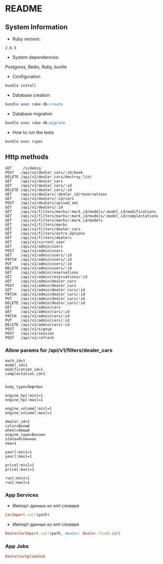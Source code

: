 # README

## System Information

* Ruby version:

`2.6.5`

* System dependencies:

Postgress, Redis, Ruby, bunlle

* Configuration

```ruby
bundle install
```

* Database creation

```ruby
bundle exec rake db:create
```

* Database migration

```ruby
bundle exec rake db:migrate
```

* How to run the tests

```ruby
bundle exec rspec
```

## Http methods

```
GET     /sidekiq
POST   /api/v1/dealer_cars/:id/book
DELETE /api/v1/dealer_cars/destroy_list
GET    /api/v1/dealer_cars
GET    /api/v1/dealer_cars/:id
DELETE /api/v1/dealer_cars/:id
GET    /api/v1/dealers/:dealer_id/reservations
GET    /api/v1/dealers/:id/cars
POST   /api/v1/dealers/upload_xml
GET    /api/v1/dealers/:id
GET    /api/v1/filters/marks/:mark_id/models/:model_id/modifications
GET    /api/v1/filters/marks/:mark_id/models/:model_id/complectations
GET    /api/v1/filters/marks/:mark_id/models
GET    /api/v1/filters/marks
GET    /api/v1/filters/dealer_cars
GET    /api/v1/filters/extra_options
GET    /api/v1/filters/dealers
GET    /api/v1/current_user
GET    /api/v1/admin/users
POST   /api/v1/admin/users
GET    /api/v1/admin/users/:id
PATCH  /api/v1/admin/users/:id
PUT    /api/v1/admin/users/:id
DELETE /api/v1/admin/users/:id
GET    /api/v1/admin/reservations
GET    /api/v1/admin/reservations/:id
GET    /api/v1/admin/dealer_cars
POST   /api/v1/admin/dealer_cars
GET    /api/v1/admin/dealer_cars/:id
PATCH  /api/v1/admin/dealer_cars/:id
PUT    /api/v1/admin/dealer_cars/:id
DELETE /api/v1/admin/dealer_cars/:id
GET    /api/v1/admin/cars
GET    /api/v1/admin/cars/:id
PATCH  /api/v1/admin/cars/:id
PUT    /api/v1/admin/cars/:id
DELETE /api/v1/admin/cars/:id
POST   /api/v1/signup
POST   /api/v1/session
POST   /api/v1/refresh
```
### Allow params for /api/v1/filters/dealer_cars
```
mark_id=1
model_id=1
modification_id=1
complectation_id=1


body_type=Лифтбек

engine_hp[:min]=1
engine_hp[:max]=1

engine_volume[:min]=1
engine_volume[:max]=1

dealer_id=1
color=Белый
wheel=Левый
engine_type=Бензин
state=Отличное
new=1

year[:min]=1
year[:max]=1

price[:min]=1
price[:max]=1

run[:min]=1
run[:max]=1
```

### App Services
* Импорт данных из xml словаря

```ruby
CarImport.call(path)
```

* Импорт данных из xml словаря
```ruby
DealerCarImport.call(path, dealer: Dealer.find(:id))
```
### App Jobs
```ruby
DealerCarUploadJob
```
